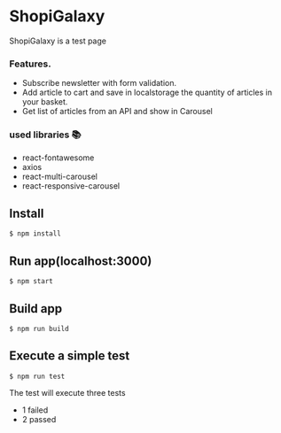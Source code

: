 # ShopiGalaxy
ShopiGalaxy is a test page

### Features.
- Subscribe newsletter with form validation.
- Add article to cart and save in localstorage the quantity of articles in your basket.
- Get list of articles from an API and show in Carousel

### used libraries 📚
- react-fontawesome
- axios
- react-multi-carousel
- react-responsive-carousel

## Install

```
$ npm install 
```
## Run app(localhost:3000)
```
$ npm start
```
## Build app
```
$ npm run build
```

## Execute a simple test
```
$ npm run test
```
The test will execute three tests
- 1 failed
- 2 passed